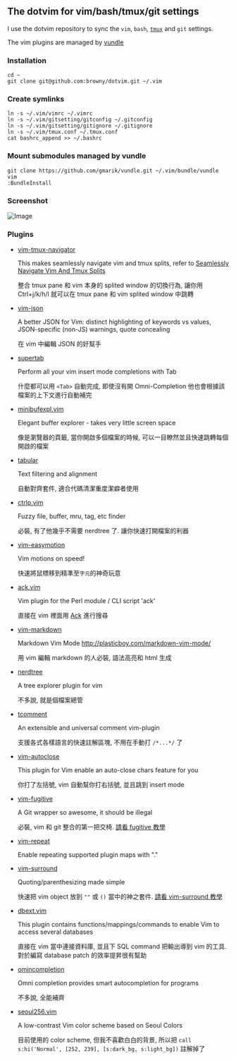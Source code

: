 ## The dotvim for vim/bash/tmux/git settings

I use the dotvim repository to sync the `vim`, `bash`, [`tmux`](http://tmux.sourceforge.net/) and `git` settings. 

The vim plugins are managed by [vundle](https://github.com/gmarik/vundle)

### Installation
	
	cd ~
	git clone git@github.com:browny/dotvim.git ~/.vim

### Create symlinks

	ln -s ~/.vim/vimrc ~/.vimrc
	ln -s ~/.vim/gitsetting/gitconfig ~/.gitconfig
	ln -s ~/.vim/gitsetting/gitignore ~/.gitignore
	ln -s ~/.vim/tmux.conf ~/.tmux.conf
	cat bashrc_append >> ~/.bashrc

### Mount submodules managed by vundle

	git clone https://github.com/gmarik/vundle.git ~/.vim/bundle/vundle
	vim
	:BundleInstall

### Screenshot

![Image](https://raw.github.com/browny/dotvim/master/screenshot/vim-screenshot-20131104.png)

### Plugins

* [vim-tmux-navigator](https://github.com/christoomey/vim-tmux-navigator)
  
  This makes seamlessly navigate vim and tmux splits, refer to [Seamlessly Navigate Vim And Tmux Splits](http://robots.thoughtbot.com/seamlessly-navigate-vim-and-tmux-splits) 
  
  整合 tmux pane 和 vim 本身的 splited window 的切換行為, 讓你用 Ctrl+j/k/h/l 就可以在 tmux pane 和 vim splited window 中跳轉 

* [vim-json](https://github.com/elzr/vim-json)
  
  A better JSON for Vim: distinct highlighting of keywords vs values, JSON-specific (non-JS) warnings, quote concealing
  
  在 vim 中編輯 JSON 的好幫手

* [supertab](https://github.com/ervandew/supertab)
  
  Perform all your vim insert mode completions with Tab
  
  什麼都可以用 `<Tab>` 自動完成, 即使沒有開 Omni-Completion 他也會根據該檔案的上下文進行自動補完

* [minibufexpl.vim](https://github.com/fholgado/minibufexpl.vim)
  
  Elegant buffer explorer - takes very little screen space

  像是瀏覽器的頁籤, 當你開啟多個檔案的時候, 可以一目瞭然並且快速跳轉每個開啟的檔案

* [tabular](https://github.com/godlygeek/tabular)

  Text filtering and alignment

  自動對齊套件, 適合代碼清潔重度潔癖者使用

* [ctrlp.vim](https://github.com/kien/ctrlp.vim)
  
  Fuzzy file, buffer, mru, tag, etc finder

  必裝, 有了他幾乎不需要 nerdtree 了. 讓你快速打開檔案的利器

* [vim-easymotion](https://github.com/Lokaltog/vim-easymotion)

  Vim motions on speed!

  快速將鼠標移到精準至`字元`的神奇玩意
  
* [ack.vim](https://github.com/mileszs/ack.vim)
  
  Vim plugin for the Perl module / CLI script 'ack'

  直接在 vim 裡面用 [Ack](http://beyondgrep.com/) 進行搜尋

* [vim-markdown](https://github.com/plasticboy/vim-markdown)
  
  Markdown Vim Mode http://plasticboy.com/markdown-vim-mode/

  用 vim 編輯 markdown 的人必裝, 語法高亮和 html 生成

* [nerdtree](https://github.com/scrooloose/nerdtree)
  
  A tree explorer plugin for vim

  不多說, 就是個檔案總管

* [tcomment](https://github.com/tomtom/tcomment_vim)
  
  An extensible and universal comment vim-plugin

  支援各式各樣語言的快速註解區塊, 不用在手動打 `/*...*/` 了

* [vim-autoclose](https://github.com/Townk/vim-autoclose)
  
  This plugin for Vim enable an auto-close chars feature for you 

  你打了左括號, vim 自動幫你打右括號, 並且跳到 insert mode
  
* [vim-fugitive](https://github.com/tpope/vim-fugitive)
  
  A Git wrapper so awesome, it should be illegal

  必裝, vim 和 git 整合的第一把交椅. [請看 fugitive 教學](http://vimcasts.org/episodes/fugitive-vim---a-complement-to-command-line-git/)

* [vim-repeat](https://github.com/tpope/vim-repeat)
  
  Enable repeating supported plugin maps with "."

* [vim-surround](https://github.com/tpope/vim-surround)
  
  Quoting/parenthesizing made simple
  
  快速把 vim object 放到 `""` 或 `()` 當中的神之套件. [請看 vim-surround 教學](http://net.tutsplus.com/tutorials/other/vim-essential-plugin-surround/)

* [dbext.vim](http://www.vim.org/scripts/script.php?script_id=356)
  
  This plugin contains functions/mappings/commands to enable Vim to access several databases

  直接在 vim 當中連接資料庫, 並且下 SQL command 把輸出導到 vim 的工具. 對於編寫 database patch 的效率提昇很有幫助

* [omincompletion](http://vim.wikia.com/wiki/Omni_completion)
  
  Omni completion provides smart autocompletion for programs

  不多說, 全能補齊

* [seoul256.vim](https://github.com/junegunn/seoul256.vim)
  
  A low-contrast Vim color scheme based on Seoul Colors
  
  目前使用的 color scheme, 但我不喜歡白白的背景, 所以把 `call s:hi('Normal', [252, 239], [s:dark_bg, s:light_bg])` 註解掉了
